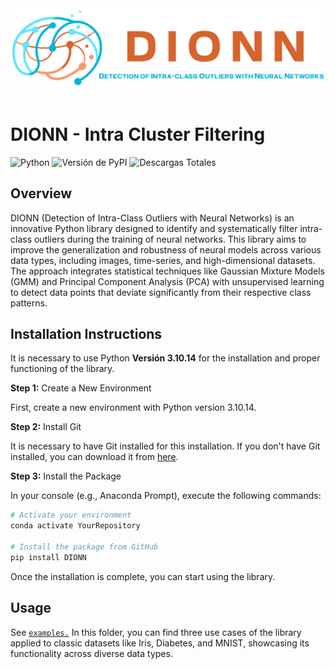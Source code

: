 <header>
    <img src="./images/DIONN.png"  alt="DIONN"/>
</header>


# DIONN - Intra Cluster Filtering

<!-- badges: start -->

![Python](https://img.shields.io/badge/python-3.10.14-blue)
![Versión de PyPI](https://img.shields.io/pypi/v/dionn)
![Descargas Totales](https://img.shields.io/pypi/dt/dionn.svg)
<!-- badges: end -->
## Overview

DIONN (Detection of Intra-Class Outliers with Neural Networks) is an innovative Python library designed to identify and systematically filter intra-class outliers during the training of neural networks. This library aims to improve the generalization and robustness of neural models across various data types, including images, time-series, and high-dimensional datasets. The approach integrates statistical techniques like Gaussian Mixture Models (GMM) and Principal Component Analysis (PCA) with unsupervised learning to detect data points that deviate significantly from their respective class patterns.
</br>

## Installation Instructions

It is necessary to use Python **Versión 3.10.14** for the installation and proper functioning of the library.

**Step 1:** Create a New Environment

First, create a new environment with Python version 3.10.14.

**Step 2:** Install Git

It is necessary to have Git installed for this installation. If you don't have Git installed, you can download it from [here](https://git-scm.com/downloads).

**Step 3:** Install the Package

In your console (e.g., Anaconda Prompt), execute the following commands:
```sh
# Activate your environment
conda activate YourRepository

# Install the package from GitHub
pip install DIONN
```

Once the installation is complete, you can start using the library.
</br>
## Usage
See [`examples.`](https://github.com/juanzamorai/intracluster-filtering/tree/main/examples) In this folder, you can find three use cases of the library applied to classic datasets like Iris, Diabetes, and MNIST, showcasing its functionality across diverse data types.

